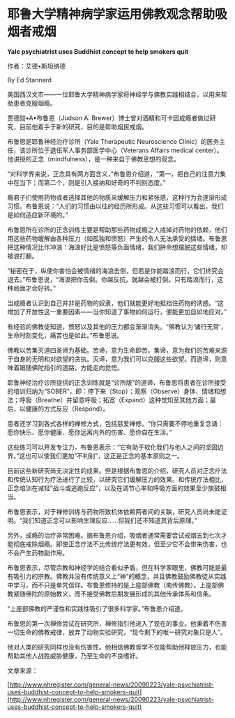 # 耶鲁大学精神病学家运用佛教观念帮助吸烟者戒烟

**Yale psychiatrist uses Buddhist concept to help smokers quit**

作者：艾德•斯坦纳德

By Ed Stannard

美国西汉文市——一位耶鲁大学精神病学家将神经学与佛教实践相结合，以用来帮助患者克服烟瘾。

贾德勋•A•布鲁恩（Judson A. Brewer）博士曾对酒精和可卡因成瘾者做过研究，目前他着手于新的研究，目的是帮助烟民戒烟。

布鲁恩是耶鲁神经治疗诊所（Yale Therapeutic Neuroscience Clinic）的医务主任，该诊所位于退伍军人事务部医学中心（Veterans Affairs medical center）。他讲授的正念（mindfulness），是一种来自于佛教思想的观念。

“对科学界来说，正念具有两方面含义，”布鲁恩介绍道，“第一，把自己的注意力集中在当下；而第二个，则是引入接纳和好奇的不判别态度。”

瘾君子们使用药物或者选择其他的物质来缓解压力和紧张感，这种行为会逐渐形成习惯。布鲁恩说：“人们的习惯由以往的经历所形成。从这些习惯可以看出，我们是如何适应新环境的。”

布鲁恩所在诊所的正念训练主要是帮助那些药物成瘾之人戒掉对药物的依赖，他们用这些药物缓解由各种压力（如孤独和愤怒）产生的令人无法承受的情绪。布鲁恩把这种情况比作冲浪：海浪好比是愤怒等负面情绪，我们拼命想摆脱这些情绪，却被浪打翻。

“秘密在于，纵使你害怕会被情绪的海浪击倒，但若是你能踏浪而行，它们终究会退去。”布鲁恩说，“海浪把你击倒。你越反抗，就越会被打倒。只有踏浪而行，这种局面才会好转。”

当成瘾者认识到自己并非是药物的奴隶，他们就能更好地抵挡住药物的诱惑。“这增加了开放性这一重要因素——当你知道了事物如何运行，便能更加自如地应对。”

有经验的佛教徒知道，愤怒以及其他的压力都会渐渐消失。“佛教认为‘诸行无常’，生命时刻变化，痛苦也是如此。”布鲁恩说。

佛教以苦集灭道四圣谛为基础。苦谛，意为生命即苦。集谛，意为我们的苦难来源于自身的无明和对欲望的贪执。灭谛，意为我们可以克服这些欲望。而道谛，则意味着跟随佛陀指引的道路，方能走向觉悟。

耶鲁神经治疗诊所提供的正念训练就是“诊所版”的道谛，布鲁恩将患者在诊所接受的培训归纳为“SOBER”，即：停下来（Stop）；观察（Observe）身体、情绪和想法；呼吸（Breathe）并留意呼吸；拓宽（Expand）这种觉知至其他方面；最后，以健康的方式反应（Respond）。

患者还学习到各式各样的禅修方式，包括慈爱禅修。“你只需要不停地重复念诵：愿你快乐、愿你健康、愿你远离内外的伤害、愿你自在生活。”

这些练习可以开发专注力，布鲁恩表示：“它有助于软化我们与他人之间的坚固边界。”这也可以使我们更加“不判别”，这正是正念的基本原则之一。

目前这些新研究尚无决定性的成果。但是根据布鲁恩的介绍，研究人员对正念疗法和传统认知行为疗法进行了比较，以研究它们缓解压力的效果。和传统疗法相比，正念培训在减轻“战斗或逃跑反应”，以及在调节心率和呼吸方面的效果至少旗鼓相当。

布鲁恩表示，对于禅修训练与药物所致机体依赖两者间的关联，研究人员尚未能证明。“我们知道正念可以影响生理反应……但我们还不知道其背后原理。”

另外，成瘾的治疗非常困难。据布鲁恩介绍，吸烟者通常需要尝试戒烟五到七次才能彻底戒除烟瘾。即使正念疗法不比传统疗法更有效，但至少它不会带来伤害，也不会产生药物副作用。

布鲁恩表示，尽管宗教和神经学的结合看似矛盾，但在科学家眼里，佛教可能是最有吸引力的宗教。佛教并没有传统意义上“神”的概念，并且佛教鼓励佛教徒从实践中学习，而不只是单凭信仰。布鲁恩修持的是上座部佛教（南传佛教）。上座部佛教紧随佛陀的原始教义，而不接受佛教后期发展形成的其他传承体系和信条。

“上座部佛教的严谨性和实践性吸引了很多科学家。”布鲁恩介绍道。

布鲁恩的第一次禅修尝试在研究所，禅修指引他进入了现在的事业。他秉着不伤害一切生命的佛教戒律，放弃了动物实验研究，“现今剩下的唯一研究对象只是人”。

他对人类的研究同样也没有伤害性。他相信佛教哲学不仅能帮助他释放压力，也能帮助其他人战胜威胁健康，乃至生命的不良嗜好。

文章来源：

[http://www.nhregister.com/general-news/20090223/yale-psychiatrist-uses-buddhist-concept-to-help-smokers-quit](http://www.nhregister.com/general-news/20090223/yale-psychiatrist-uses-buddhist-concept-to-help-smokers-quit)

